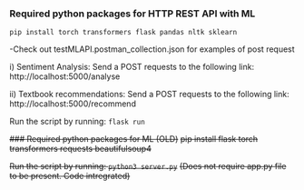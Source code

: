 ### Required python packages for HTTP REST API with ML
```pip install torch transformers flask pandas nltk sklearn```

-Check out testMLAPI.postman_collection.json for examples of post request

i) Sentiment Analysis: 
Send a POST requests to the following link: http://localhost:5000/analyse

ii) Textbook recommendations: 
Send a POST requests to the following link: http://localhost:5000/recommend

Run the script by running: 
`flask run`


~~### Required python packages for ML (OLD)~~
~~pip install flask torch transformers requests beautifulsoup4~~

~~Run the script by running: `python3 server.py`~~
~~(Does not require app.py file to be present. Code intregrated)~~
